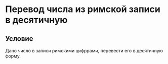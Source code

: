 #	Перевод числа из римской записи в десятичную

##	Условие
Дано число в записи римскими цифррами, перевести его в десятичную форму.